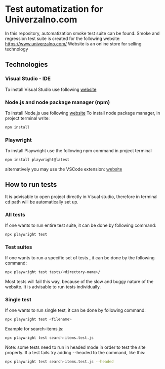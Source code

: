 # Test automatization for Univerzalno.com
 

In this repository, automatization smoke test suite can be found. 
Smoke and regression test suite is created for the following website: https://www.univerzalno.com/
Website is an online store for selling technology

 

## Technologies

 

### Visual Studio - IDE 
To install Visual Studio use following [website](https://visualstudio.microsoft.com/)

 

### Node.js and node package manager (npm)
To install Node.js use following [website](https://nodejs.org/en/)
To install node package manager, in project terminal write:
```bash
npm install
```


### Playwright 
To install Playwright use the following npm command in project terminal
```bash
npm install playwright@latest
```
alternatively you may use the VSCode extension: [website](https://marketplace.visualstudio.com/items?itemName=ms-playwright.playwright)


 

## How to run tests 
It is advisable to open project directly in Visual studio, therefore in terminal cd path will be automatically set up. 
### All tests 
If one wants to run entire test suite, it can be done by following command:
```bash
npx playwright test 
```
### Test suites
If one wants to run a specific set of tests , it can be done by the following command:
```bash
npx playwright test tests/<directory-name>/
```
Most tests will fail this way, because of the slow and buggy nature of the website. It is advisable to run tests individually.
### Single test 
If one wants to run single test, it can be done by following command:
```bash
npx playwright test <filename> 
```
Example for search-items.js:
```bash
npx playwright test search-items.test.js
```
Note: some tests need to run in headed mode in order to test the site properly. If a test fails try adding --headed to the command, like this:
```bash
npx playwright test search-items.test.js --headed
```
